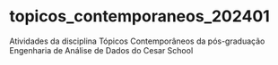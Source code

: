 # topicos_contemporaneos_202401
Atividades da disciplina Tópicos Contemporâneos da pós-graduação Engenharia de Análise de Dados do Cesar School
